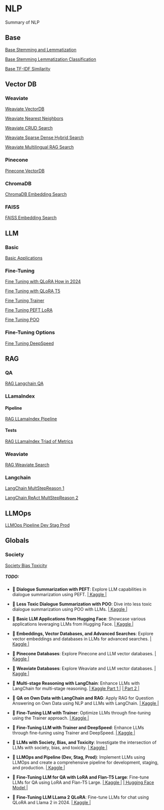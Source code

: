 # NLP
Summary of NLP

## Base
[Base Stemming and Lemmatization](https://github.com/YanSte/NLP-Stemming-and-Lemmatization)

[Base Stemming Lemmatization Classification](https://github.com/YanSte/NLP-Stemming-Lemmatization-Classification)

[Base TF-IDF Similarity](https://github.com/YanSte/NLP-TF-IDF-Similarity)

## Vector DB

### Weaviate 

[Weaviate VectorDB](https://github.com/YanSte/NLP-LLM-VectorDB-Weaviate)

[Weaviate Nearest Neighbors](https://github.com/YanSte/NLP-HNSW-Weaviate-Nearest-Neighbors)

[Weaviate CRUD Search](https://github.com/YanSte/NLP-Weaviate-Vector-CRUD-Search)

[Weaviate Sparse Dense Hybrid Search](https://github.com/YanSte/NLP-Weaviate-Sparse-Dense-Hybrid-Search)

[Weaviate Multilingual RAG Search](https://github.com/YanSte/NLP-Weaviate-Multilingual-RAG-Search)

### Pinecone

[Pinecone VectorDB](https://github.com/YanSte/NLP-LLM-VectorDB-Pinecone)

### ChromaDB

[ChromaDB Embedding Search](https://github.com/YanSte/NLP-LLM-Vector-Embeddings-DB-Search)

### FAISS

[FAISS Embedding Search](https://github.com/YanSte/NLP-LLM-Vector-Embeddings-DB-Search)

## LLM

### Basic

[Basic Applications](https://github.com/YanSte/NLP-LLM-Basic-Applications)

### Fine-Tuning

[Fine Tuning with QLoRA How in 2024](https://github.com/YanSte/NLP-LLM-Fine-tuning-Llame-2-QLoRA-2024)

[Fine Tuning with QLoRA T5](https://github.com/YanSte/NLP-LLM-Fine-tuning-QA-LoRA-T5)

[Fine Tuning Trainer](https://github.com/YanSte/NLP-LLM-Fine-Tuning-Trainer)

[Fine Tuning PEFT LoRA](https://github.com/YanSte/NLP-PEFT-LoRA-DialogSum-Dialogue-Summarize)

[Fine Tuning POO](https://github.com/YanSte/NLP-PPO-DialogSum-Less-Toxic-Summarize)

### Fine-Tuning Options

[Fine Tuning DeepSpeed](https://github.com/YanSte/NLP-LLM-Fine-tuning-DeepSpeed)

## RAG

### QA

[RAG Langchain QA](https://www.kaggle.com/code/yannicksteph/nlp-llm-langchain-rag-qa-data)

### LLamaIndex

#### Pipeline

[RAG LLamaIndex Pipeline](https://github.com/YanSte/NLP-LLamaIndex-Advanced-RAG-Pipeline)

#### Tests

[RAG LLamaIndex Triad of Metrics](https://github.com/YanSte/NLP-RAG-LLamaIndex-Triad-of-Metrics/)

### Weaviate

[RAG Weaviate Search](https://github.com/YanSte/NLP-Weaviate-Multilingual-RAG-Search)

### Langchain

[LangChain MultStepReason 1](https://github.com/YanSte/NLP-LLM-LangChain-Multi-Step-Reasoning-Part-1)

[LangChain ReAct MultStepReason 2](https://github.com/YanSte/NLP-LLM-LangChain-ReAct-MultStepReason-2)
 
## LLMOps

[LLMOps Pipeline Dev Stag Prod](https://github.com/YanSte/NLP-LLM-LLMOps-Pipeline-Dev-Stag-Prod)

## Globals

### Society
[Society Bias Toxicity](https://github.com/YanSte/NLP-LLM-Society-Bias-Toxicity)




##### TODO:

* 💬 **Dialogue Summarization with PEFT**: Explore LLM capabilities in dialogue summarization using PEFT. [| Kaggle |](https://www.kaggle.com/code/yannicksteph/lnp-perf-dialogsum-dialogue-summarize/)

* 💬 **Less Toxic Dialogue Summarization with POO**: Dive into less toxic dialogue summarization using POO with LLMs. [| Kaggle |](https://www.kaggle.com/code/yannicksteph/nlp-ppo-dialogsum-less-toxic-summarize/)

* 💬 **Basic LLM Applications from Hugging Face**: Showcase various applications leveraging LLMs from Hugging Face. [| Kaggle |](https://www.kaggle.com/yannicksteph/nlp-llm-basic-applications)

* 💬 **Embeddings, Vector Databases, and Advanced Searches**: Explore vector embeddings and databases in LLMs for advanced searches. [| Kaggle |](https://www.kaggle.com/code/yannicksteph/nlp-llm-vector-embeddings-db-search/)

* 💬 **Pinecone Databases**: Explore Pinecone and LLM vector databases. [| Kaggle |](https://www.kaggle.com/code/yannicksteph/nlp-llm-vectordb-pinecone)

* 💬 **Weaviate Databases**: Explore Weaviate and LLM vector databases. [| Kaggle |](https://www.kaggle.com/code/yannicksteph/nlp-llm-vectordb-weaviate)

* 💬 **Multi-stage Reasoning with LangChain**: Enhance LLMs with LangChain for multi-stage reasoning. [| Kaggle Part 1 |](https://www.kaggle.com/code/yannicksteph/nlp-llm-langchain-multi-step-reasoning-1) [| Part 2 |](https://www.kaggle.com/code/yannicksteph/nlp-llm-langchain-multi-step-reasoning-2)

* 💬 **QA on Own Data with LangChain and RAG**: Apply RAG for Question Answering on Own Data using NLP and LLMs with LangChain. [| Kaggle |](https://www.kaggle.com/code/yannicksteph/nlp-llm-langchain-rag-qa-data/)

* 💬 **Fine-Tuning LLM with Trainer**: Optimize LLMs through fine-tuning using the Trainer approach. [| Kaggle |](https://www.kaggle.com/code/yannicksteph/nlp-llm-fine-tuning-trainer)

* 💬 **Fine-Tuning LLM with Trainer and DeepSpeed**: Enhance LLMs through fine-tuning using Trainer and DeepSpeed. [| Kaggle |](https://www.kaggle.com/code/yannicksteph/nlp-llm-fine-tuning-trainer-deepspeed/)

* 💬 **LLMs with Society, Bias, and Toxicity**: Investigate the intersection of LLMs with society, bias, and toxicity. [| Kaggle |](https://www.kaggle.com/code/yannicksteph/nlp-llm-society-bias-toxicity/notebook)

* 💬 **LLMOps and Pipeline (Dev, Stag, Prod)**: Implement LLMs using LLMOps and create a comprehensive pipeline for development, staging, and production. [| Kaggle |](https://github.com/YanSte/NLP-LLM-LLMOps-Pipeline-Dev-Stag-Prod/)
* 💬 **Fine-Tuning LLM for QA with LoRA and Flan-T5 Large**: Fine-tune LLMs for QA using LoRA and Flan-T5 Large. [| Kaggle |](https://www.kaggle.com/code/yannicksteph/nlp-llm-fine-tuning-qa-lora-t5) [| Hugging Face Model |](https://huggingface.co/YanSte/t5_large_fine_tuning_question_answering_hc3_chatgpt_prompts)

* 💬 **Fine-Tuning LLM LLama 2 QLoRA**: Fine-tune LLMs for chat using QLoRA and Llama 2 in 2024. [| Kaggle |](https://www.kaggle.com/yannicksteph/nlp-llm-fine-tuning-llama-2-qlora/)

